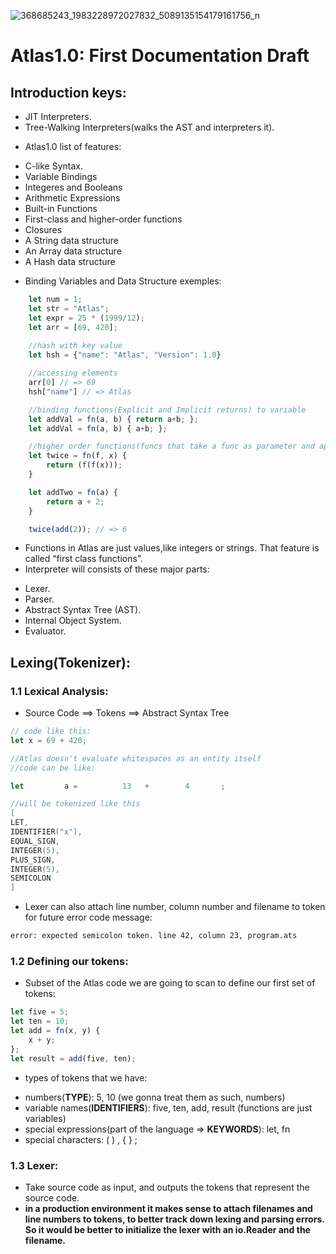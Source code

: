 
![368685243_1983228972027832_5089135154179161756_n](https://github.com/Farouk-Echaref/Atlas1.0/assets/66710845/51156fca-05b6-4c16-ba05-dfe9f57255f2)

# Atlas1.0: First Documentation Draft

## Introduction keys:
- JIT Interpreters.
- Tree-Walking Interpreters(walks the AST and interpreters it).

* Atlas1.0 list of features:
 - C-like Syntax.
 - Variable Bindings
 - Integeres and Booleans
 - Arithmetic Expressions
 - Built-in Functions
 - First-class and higher-order functions
 - Closures
 - A String data structure
 - An Array data structure
 - A Hash data structure

* Binding Variables and Data Structure exemples:

```javascript
    let num = 1;
    let str = "Atlas";
    let expr = 25 * (1999/12);
    let arr = [69, 420];
    
    //hash with key value
    let hsh = {"name": "Atlas", "Version": 1.0}

    //accessing elements
    arr[0] // => 69
    hsh["name"] // => Atlas

    //binding functions(Explicit and Implicit returns) to variable
    let addVal = fn(a, b) { return a+b; };
    let addVal = fn(a, b) { a+b; };

    //higher order functions(funcs that take a func as parameter and applies it on elements):
    let twice = fn(f, x) {
        return (f(f(x)));
    }

    let addTwo = fn(a) {
        return a + 2;
    }

    twice(add(2)); // => 6

```
* Functions in Atlas are just values,like integers or strings. That feature is called “first class functions”.
* Interpreter will consists of these major parts:
 - Lexer.
 - Parser.
 - Abstract Syntax Tree (AST).
 - Internal Object System.
 - Evaluator.

## Lexing(Tokenizer):
### 1.1 Lexical Analysis:

- Source Code ==> Tokens ==> Abstract Syntax Tree

```javascript
// code like this:
let x = 69 + 420;

//Atlas doesn't evaluate whitespaces as an entity itself
//code can be like:

let         a =          13   +        4       ;
```

```go
//will be tokenized like this
[
LET,
IDENTIFIER("x"),
EQUAL_SIGN,
INTEGER(5),
PLUS_SIGN,
INTEGER(5),
SEMICOLON
]

```

* Lexer can also attach line number, column number and filename to token for future error code message:

```bash
error: expected semicolon token. line 42, column 23, program.ats
```

### 1.2 Defining our tokens:

* Subset of the Atlas code we are going to scan to define our first set of tokens:

```javascript
let five = 5;
let ten = 10;
let add = fn(x, y) {
    x + y;
};
let result = add(five, ten);
```

* types of tokens that we have:
- numbers(**TYPE**): 5, 10 (we gonna treat them as such, numbers)
- variable names(**IDENTIFIERS**): five, ten, add, result (functions are just variables)
- special expressions(part of the language => **KEYWORDS**): let, fn
- special characters: ( ) , { } ;

### 1.3 Lexer:

* Take source code as input, and outputs the tokens that represent the source code.
* **in a production environment it makes sense to attach filenames and line numbers to tokens, to better track down lexing and parsing errors. So it would be better to initialize the lexer with an io.Reader and the filename.**